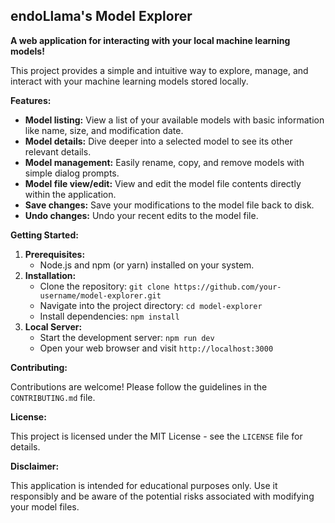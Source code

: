 ##  endoLlama's Model Explorer

**A web application for interacting with your local machine learning models!**

This project provides a simple and intuitive way to explore, manage, and interact with your machine learning models stored locally. 

**Features:**

* **Model listing:** View a list of your available models with basic information like name, size, and modification date.
* **Model details:**  Dive deeper into a selected model to see its other relevant details.
* **Model management:** Easily rename, copy, and remove models with simple dialog prompts.
* **Model file view/edit:**  View and edit the model file contents directly within the application. 
* **Save changes:**  Save your modifications to the model file back to disk.
* **Undo changes:** Undo your recent edits to the model file. 

**Getting Started:**

1. **Prerequisites:**
    * Node.js and npm (or yarn) installed on your system.
2. **Installation:**
    * Clone the repository: `git clone https://github.com/your-username/model-explorer.git`
    * Navigate into the project directory: `cd model-explorer`
    * Install dependencies: `npm install`
3. **Local Server:**
    * Start the development server: `npm run dev`
    * Open your web browser and visit `http://localhost:3000`


**Contributing:**

Contributions are welcome! Please follow the guidelines in the `CONTRIBUTING.md` file.

**License:**

This project is licensed under the MIT License - see the `LICENSE` file for details.

**Disclaimer:**

This application is intended for educational purposes only. Use it responsibly and be aware of the potential risks associated with modifying your model files.